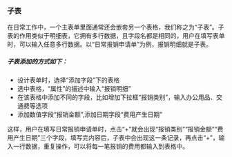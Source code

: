 ### 子表
在日常工作中，一个主表单里面通常还会嵌套另一个表格，我们称之为“子表”。子表的作用类似于明细表，它拥有多行数据，且字段名都是相同的，用户在填写表单时，可以输入任意多行数据。以“日常报销申请单”为例，报销明细就是子表。

##### 子表添加的方式如下：
- 设计表单时，选择“添加字段”下的表格
- 选中表格，“属性”的描述中输入“报销明细”
- 在该表格中添加不同的字段，比如增加下拉框“报销类别”，输入办公用品、交通费等选项
- 添加数值字段“报销金额”,添加日期字段“费用产生日期”
 
 这样，用户在填写日常报销申请单时，点击“+”就会出现“报销类别”“报销金额”“费用产生日期”三个字段，填写完内容后，子表中会出现这一条记录，再点击“+”，输入一行数据，重复操作，可以将每一笔报销的费用都输入到表格中。
